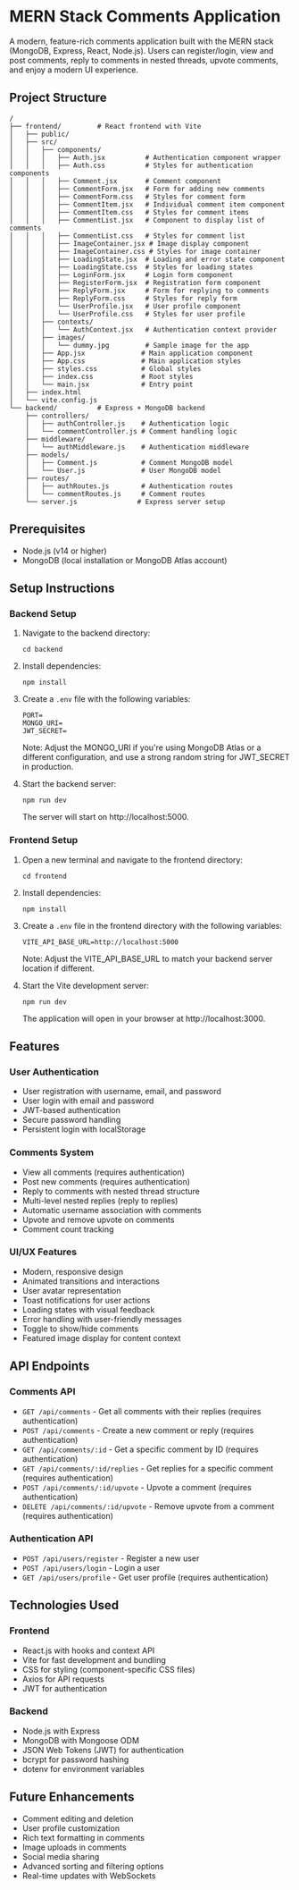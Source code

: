 # MERN Stack Comments Application

A modern, feature-rich comments application built with the MERN stack (MongoDB, Express, React, Node.js). Users can register/login, view and post comments, reply to comments in nested threads, upvote comments, and enjoy a modern UI experience.

## Project Structure

```
/
├── frontend/         # React frontend with Vite
│   ├── public/
│   ├── src/
│   │   ├── components/
│   │   │   ├── Auth.jsx          # Authentication component wrapper
│   │   │   ├── Auth.css          # Styles for authentication components
│   │   │   ├── Comment.jsx       # Comment component
│   │   │   ├── CommentForm.jsx   # Form for adding new comments
│   │   │   ├── CommentForm.css   # Styles for comment form
│   │   │   ├── CommentItem.jsx   # Individual comment item component
│   │   │   ├── CommentItem.css   # Styles for comment items
│   │   │   ├── CommentList.jsx   # Component to display list of comments
│   │   │   ├── CommentList.css   # Styles for comment list
│   │   │   ├── ImageContainer.jsx # Image display component
│   │   │   ├── ImageContainer.css # Styles for image container
│   │   │   ├── LoadingState.jsx  # Loading and error state component
│   │   │   ├── LoadingState.css  # Styles for loading states
│   │   │   ├── LoginForm.jsx     # Login form component
│   │   │   ├── RegisterForm.jsx  # Registration form component
│   │   │   ├── ReplyForm.jsx     # Form for replying to comments
│   │   │   ├── ReplyForm.css     # Styles for reply form
│   │   │   └── UserProfile.jsx   # User profile component
│   │   │   └── UserProfile.css   # Styles for user profile
│   │   ├── contexts/
│   │   │   └── AuthContext.jsx   # Authentication context provider
│   │   ├── images/
│   │   │   └── dummy.jpg         # Sample image for the app
│   │   ├── App.jsx              # Main application component
│   │   ├── App.css              # Main application styles
│   │   ├── styles.css           # Global styles
│   │   ├── index.css            # Root styles
│   │   └── main.jsx             # Entry point
│   ├── index.html
│   └── vite.config.js
└── backend/          # Express + MongoDB backend
    ├── controllers/
    │   ├── authController.js    # Authentication logic
    │   └── commentController.js # Comment handling logic
    ├── middleware/
    │   └── authMiddleware.js    # Authentication middleware
    ├── models/
    │   ├── Comment.js           # Comment MongoDB model
    │   └── User.js              # User MongoDB model
    ├── routes/
    │   ├── authRoutes.js        # Authentication routes
    │   └── commentRoutes.js     # Comment routes
    └── server.js               # Express server setup
```

## Prerequisites

- Node.js (v14 or higher)
- MongoDB (local installation or MongoDB Atlas account)

## Setup Instructions

### Backend Setup

1. Navigate to the backend directory:
   ```
   cd backend
   ```

2. Install dependencies:
   ```
   npm install
   ```

3. Create a `.env` file with the following variables:
   ```
   PORT=
   MONGO_URI=
   JWT_SECRET=
   ```
   Note: Adjust the MONGO_URI if you're using MongoDB Atlas or a different configuration, and use a strong random string for JWT_SECRET in production.

4. Start the backend server:
   ```
   npm run dev
   ```
   The server will start on http://localhost:5000.

### Frontend Setup

1. Open a new terminal and navigate to the frontend directory:
   ```
   cd frontend
   ```

2. Install dependencies:
   ```
   npm install
   ```

3. Create a `.env` file in the frontend directory with the following variables:
   ```
   VITE_API_BASE_URL=http://localhost:5000
   ```
   Note: Adjust the VITE_API_BASE_URL to match your backend server location if different.

4. Start the Vite development server:
   ```
   npm run dev
   ```
   The application will open in your browser at http://localhost:3000.

## Features

### User Authentication
- User registration with username, email, and password
- User login with email and password
- JWT-based authentication
- Secure password handling
- Persistent login with localStorage

### Comments System
- View all comments (requires authentication)
- Post new comments (requires authentication)
- Reply to comments with nested thread structure
- Multi-level nested replies (reply to replies)
- Automatic username association with comments
- Upvote and remove upvote on comments
- Comment count tracking

### UI/UX Features
- Modern, responsive design
- Animated transitions and interactions
- User avatar representation
- Toast notifications for user actions
- Loading states with visual feedback
- Error handling with user-friendly messages
- Toggle to show/hide comments
- Featured image display for content context

## API Endpoints

### Comments API
- `GET /api/comments` - Get all comments with their replies (requires authentication)
- `POST /api/comments` - Create a new comment or reply (requires authentication)
- `GET /api/comments/:id` - Get a specific comment by ID (requires authentication)
- `GET /api/comments/:id/replies` - Get replies for a specific comment (requires authentication)
- `POST /api/comments/:id/upvote` - Upvote a comment (requires authentication)
- `DELETE /api/comments/:id/upvote` - Remove upvote from a comment (requires authentication)

### Authentication API
- `POST /api/users/register` - Register a new user
- `POST /api/users/login` - Login a user
- `GET /api/users/profile` - Get user profile (requires authentication)

## Technologies Used

### Frontend
- React.js with hooks and context API
- Vite for fast development and bundling
- CSS for styling (component-specific CSS files)
- Axios for API requests
- JWT for authentication

### Backend
- Node.js with Express
- MongoDB with Mongoose ODM
- JSON Web Tokens (JWT) for authentication
- bcrypt for password hashing
- dotenv for environment variables

## Future Enhancements

- Comment editing and deletion
- User profile customization
- Rich text formatting in comments
- Image uploads in comments
- Social media sharing
- Advanced sorting and filtering options
- Real-time updates with WebSockets